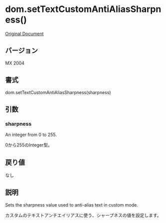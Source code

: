 # dom.setTextCustomAntiAliasSharpness()

[Original Document](http://help.adobe.com/en_US/fireworks/cs/extend/WS5b3ccc516d4fbf351e63e3d1183c94856c-78df.html)

## バージョン

MX 2004

## 書式

dom.setTextCustomAntiAliasSharpness(sharpness)

## 引数

### sharpness

An integer from 0 to 255. 

0から255のInteger型。

## 戻り値

なし

## 説明

Sets the sharpness value used to anti-alias text in custom mode.

カスタムのテキストアンチエイリアスに使う、シャープネスの値を設定します。
